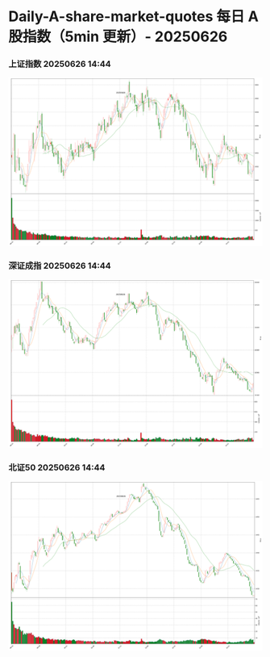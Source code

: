 
# Daily-A-share-market-quotes 每日 A 股指数（5min 更新）- 20250626

### 上证指数 20250626 14:44
![](./fig/2025/6/20250626-sh000001.png)

### 深证成指 20250626 14:44
![](./fig/2025/6/20250626-sz399001.png)

### 北证50 20250626 14:44
![](./fig/2025/6/20250626-bj899050.png)
